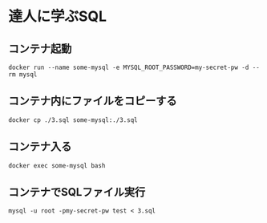 # 達人に学ぶSQL

## コンテナ起動

```
docker run --name some-mysql -e MYSQL_ROOT_PASSWORD=my-secret-pw -d --rm mysql
````

## コンテナ内にファイルをコピーする

```
docker cp ./3.sql some-mysql:./3.sql
```

## コンテナ入る

```
docker exec some-mysql bash
```

## コンテナでSQLファイル実行

```
mysql -u root -pmy-secret-pw test < 3.sql
```
